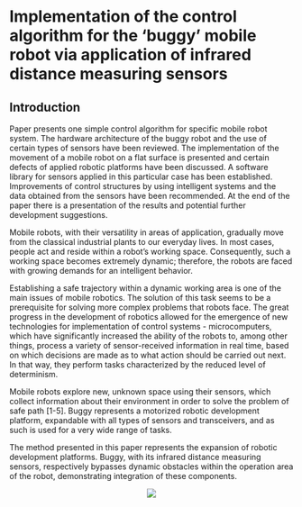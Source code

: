 # Implementation of the control algorithm for the ‘buggy’ mobile robot via application of infrared distance measuring sensors
## Introduction
Paper presents one simple control algorithm for specific mobile robot system. The hardware architecture of the buggy robot and the use of certain types of sensors have been reviewed. The implementation of the movement of a mobile robot on a flat surface is presented and certain defects of applied robotic platforms have been discussed. A software library for sensors applied in this particular case has been established. Improvements of control structures by using intelligent systems and the data obtained from the sensors have been recommended. At the end of the paper there is a presentation of the results and potential further development suggestions.

Mobile robots, with their versatility in areas of application, gradually move from the classical industrial plants to our everyday lives. In most cases, people act and reside within a robot’s working space. Consequently, such a working space becomes extremely dynamic; therefore, the robots are faced with growing demands for an intelligent behavior.

Establishing a safe trajectory within a dynamic working area is one of the main issues of mobile robotics. The solution of this task seems to be a prerequisite for solving more complex problems that robots face. The great progress in the development of robotics allowed for the emergence of new technologies for implementation of control systems - microcomputers, which have significantly increased the ability of the robots to, among other things, process a variety of sensor-received information in real time, based on which decisions are made as to what action should be carried out next. In that way, they perform tasks characterized by the reduced level of determinism.

Mobile robots explore new, unknown space using their sensors, which collect information about their environment in order to solve the problem of safe path [1-5]. Buggy represents a motorized robotic development platform, expandable with all types of sensors and transceivers, and as such is used for a very wide range of tasks.

The method presented in this paper represents the expansion of robotic development platforms. Buggy, with its infrared distance measuring sensors, respectively bypasses dynamic obstacles within the operation area of the robot, demonstrating integration of these components.

<p align="center">
  <a name="top" href="#"><img src="movie.gif"></a>
</p>
